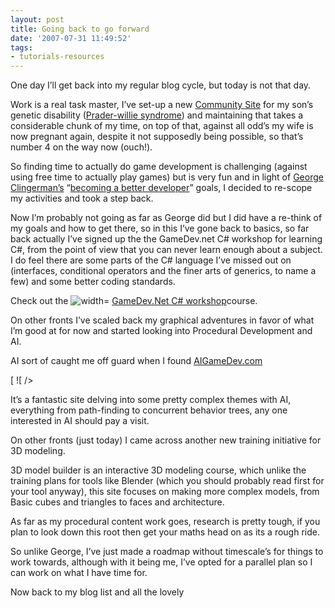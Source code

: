 ```yaml
---
layout: post
title: Going back to go forward
date: '2007-07-31 11:49:52'
tags:
- tutorials-resources
---
```


One day I’ll get back into my regular blog cycle, but today is not that day.

Work is a real task master, I’ve set-up a new [Community Site](http://pwsa.serveblog.net/ "PWSA (UK) Community blog site") for my son’s genetic disability ([Prader-willie syndrome](http://www.pwsa.co.uk/ "Prader-Willie Syndrome")) and maintaining that takes a considerable chunk of my time, on top of that, against all odd’s my wife is now pregnant again, despite it not supposedly being possible, so that’s number 4 on the way now (ouch!).

So finding time to actually do game development is challenging (against using free time to actually play games) but is very fun and in light of [George Clingerman’s](http://geekswithblogs.net/clingermangw/Default) “[becoming a better developer](http://geekswithblogs.net/clingermangw/archive/2007/07/16/113985)” goals, I decided to re-scope my activities and took a step back.

Now I’m probably not going as far as George did but I did have a re-think of my goals and how to get there, so in this I’ve gone back to basics, so far back actually I’ve signed up the the GameDev.net C# workshop for learning C#, from the point of view that you can never learn enough about a subject.  I do feel there are some parts of the C# language I’ve missed out on (interfaces, conditional operators and the finer arts of generics, to name a few) and some better coding standards.

Check out the ![width=](http://images.gamedev.net/icons/feature-g-logo.png) [GameDev.Net C# workshop](http://www.gamedev.net/community/forums/default.asp?pid=84)course.

On other fronts I’ve scaled back my graphical adventures in favor of what I’m good at for now and started looking into Procedural Development and AI.

AI sort of caught me off guard when I found [AIGameDev.com](http://aigamedev.com/)

[ ![ /></a></p>
<p>It’s a fantastic site delving into some pretty complex themes with AI, everything from path-finding to concurrent behavior trees, any one interested in AI should pay a visit.</p>
<p>On other fronts (just today) I came across another new training initiative for 3D modeling.</p>
<p><a href=](http://files.aigamedev.com/LOGO.png) ![ /></a></p>
<p>3D model builder is an interactive 3D modeling course, which unlike the training plans for tools like Blender (which you should probably read first for your tool anyway), this site focuses on making more complex models, from Basic cubes and triangles to faces and architecture.</p>
<p>As far as my procedural content work goes, research is pretty tough, if you plan to look down this root then get your maths head on as its a rough ride.</p>
<p>So unlike George, I’ve just made a roadmap without timescale’s for things to work towards, although with it being me, I’ve opted for a parallel plan so I can work on what I have time for.</p>
<p>Now back to my blog list and all the lovely <a href=](http://www.3dkitbuilder.com/modelr/3dmodelbuilder.gif)DreamBuildPlay](http://aigamedev.com/) entries, Man some of those games are definitely something to aspire to, especially “Shuggy”, which takes a very simple idea and runs amuck with it, sorta like watching the Little Britain guys and never knowing what to expect.

